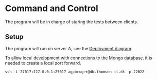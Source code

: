 # Command and Control

The program will be in charge of staring the tests between clients.

## Setup

The program will run on server A, see the [Deployment diagram](../Deployment/).

To allow local development with connections to the Mongo database, it is needed to create a local port forward.

```shell
ssh -L 27017:127.0.0.1:27017 agpbruger@db.thomsen-it.dk -p 22022
```